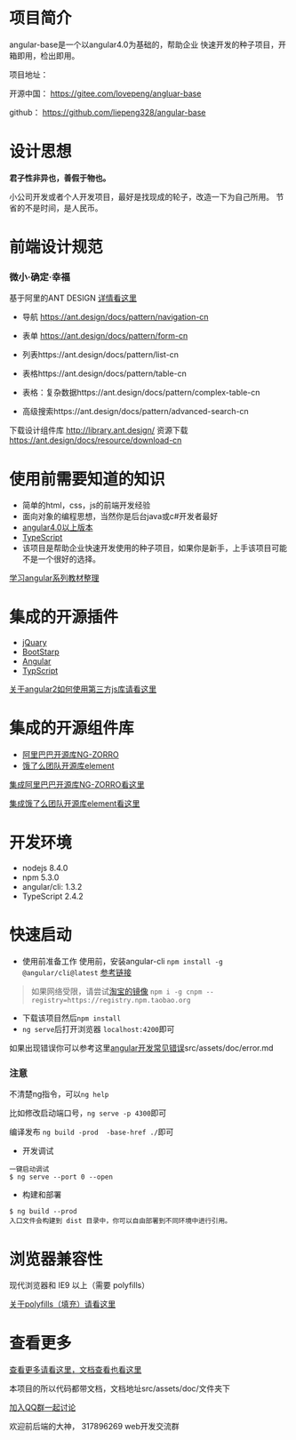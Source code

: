 # 项目简介
angular-base是一个以angular4.0为基础的，帮助企业
快速开发的种子项目，开箱即用，检出即用。

项目地址：

开源中国： https://gitee.com/lovepeng/angluar-base

github：  https://github.com/liepeng328/angular-base

# 设计思想
**君子性非异也，善假于物也。**

小公司开发或者个人开发项目，最好是找现成的轮子，改造一下为自己所用。
节省的不是时间，是人民币。

# 前端设计规范

### 微小·确定·幸福

基于阿里的ANT DESIGN [详情看这里](https://ant.design/docs/spec/introduce-cn)
- 导航 https://ant.design/docs/pattern/navigation-cn

- 表单 https://ant.design/docs/pattern/form-cn

- 列表https://ant.design/docs/pattern/list-cn

- 表格https://ant.design/docs/pattern/table-cn

- 表格：复杂数据https://ant.design/docs/pattern/complex-table-cn

- 高级搜索https://ant.design/docs/pattern/advanced-search-cn
 
 下载设计组件库 http://library.ant.design/
 资源下载 https://ant.design/docs/resource/download-cn

# 使用前需要知道的知识

- 简单的html，css，js的前端开发经验
- 面向对象的编程思想，当然你是后台java或c#开发者最好
- [angular4.0以上版本](https://angular.cn/)
- [TypeScript](https://www.tslang.cn/)
- 该项目是帮助企业快速开发使用的种子项目，如果你是新手，上手该项目可能不是一个很好的选择。

[学习angular系列教材整理](src/assets/doc/studay.md)




# 集成的开源插件
- [jQuary](https://jquery.com/)
- [BootStarp](http://www.bootcss.com/)
- [Angular](https://angular.cn/)
- [TypScript](https://www.tslang.cn/)

[关于angular2如何使用第三方js库请看这里](http://www.jianshu.com/p/02a3ced24366)

# 集成的开源组件库
- [阿里巴巴开源库NG-ZORRO](https://ng.ant.design/#/docs/angular/introduce)
- [饿了么团队开源库element](https://element-angular.faas.ele.me/guide/install)

[集成阿里巴巴开源库NG-ZORRO看这里](https://ng.ant.design/#/docs/angular/getting-started)

[集成饿了么团队开源库element看这里](https://element-angular.faas.ele.me/guide/install)

# 开发环境
- nodejs 8.4.0
- npm 5.3.0
- angular/cli: 1.3.2
- TypeScript 2.4.2


# 快速启动
- 使用前准备工作
使用前，安装angular-cli `npm install -g @angular/cli@latest`
[参考链接](https://github.com/angular/angular-cli)
> 如果网络受限，请尝试[淘宝的镜像](https://github.com/cnpm/cnpm)
> `npm i -g cnpm --registry=https://registry.npm.taobao.org`

- 下载该项目然后`npm install`
- `ng serve`后打开浏览器 `localhost:4200`即可

如果出现错误你可以参考这里[angular开发常见错误](src/assets/doc/error.md)src/assets/doc/error.md
### 注意
不清楚ng指令，可以`ng help`

比如修改启动端口号，`ng serve -p 4300`即可

编译发布 `ng build -prod  -base-href ./`即可


- 开发调试
```
一键启动调试
$ ng serve --port 0 --open
```
-  构建和部署
```
$ ng build --prod
入口文件会构建到 dist 目录中，你可以自由部署到不同环境中进行引用。
```

# 浏览器兼容性
现代浏览器和 IE9 以上（需要 polyfills）

[关于polyfills（填充）请看这里](src/assets/doc/polysills.md)

# 查看更多

[查看更多请看这里，文档查看也看这里](src/assets/doc/index.md)

本项目的所以代码都带文档，文档地址src/assets/doc/文件夹下

[加入QQ群一起讨论](https://jq.qq.com/?_wv=1027&k=50KMIsW)

欢迎前后端的大神， 317896269 web开发交流群

